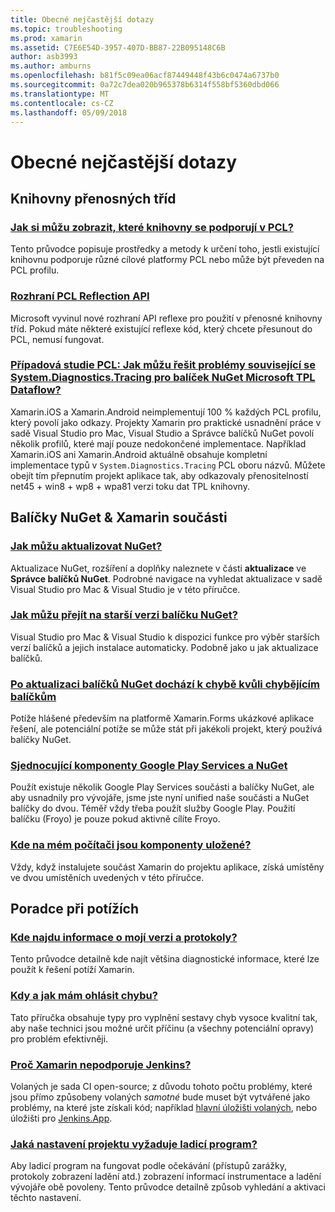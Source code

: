 ```yaml
---
title: Obecné nejčastější dotazy
ms.topic: troubleshooting
ms.prod: xamarin
ms.assetid: C7E6E54D-3957-407D-BB87-22B095148C6B
author: asb3993
ms.author: amburns
ms.openlocfilehash: b81f5c09ea06acf87449448f43b6c0474a6737b0
ms.sourcegitcommit: 0a72c7dea020b965378b6314f558bf5360dbd066
ms.translationtype: MT
ms.contentlocale: cs-CZ
ms.lasthandoff: 05/09/2018
---
```

# <a name="general-frequently-asked-questions"></a>Obecné nejčastější dotazy

## <a name="portable-class-libraries"></a>Knihovny přenosných tříd
### <a name="how-can-i-view-what-libraries-are-supported-in-a-pclpcl-support-librariesmd"></a>[Jak si můžu zobrazit, které knihovny se podporují v PCL?](pcl-support-libraries.md)
Tento průvodce popisuje prostředky a metody k určení toho, jestli existující knihovnu podporuje různé cílové platformy PCL nebo může být převeden na PCL profilu.

### <a name="pcl-reflection-apipcl-reflectionmd"></a>[Rozhraní PCL Reflection API](pcl-reflection.md)
Microsoft vyvinul nové rozhraní API reflexe pro použití v přenosné knihovny tříd. Pokud máte některé existující reflexe kód, který chcete přesunout do PCL, nemusí fungovat.

### <a name="pcl-case-study-how-can-i-resolve-problems-related-to-systemdiagnosticstracing-for-the-microsoft-tpl-dataflow-nuget-packagepcl-case-studymd"></a>[Případová studie PCL: Jak můžu řešit problémy související se System.Diagnostics.Tracing pro balíček NuGet Microsoft TPL Dataflow?](pcl-case-study.md)
Xamarin.iOS a Xamarin.Android neimplementují 100 % každých PCL profilu, který povolí jako odkazy. Projekty Xamarin pro praktické usnadnění práce v sadě Visual Studio pro Mac, Visual Studio a Správce balíčků NuGet povolí několik profilů, které mají pouze nedokončené implementace. Například Xamarin.iOS ani Xamarin.Android aktuálně obsahuje kompletní implementace typů v `System.Diagnostics.Tracing` PCL oboru názvů. Můžete obejít tím přepnutím projekt aplikace tak, aby odkazovaly přenositelností net45 + win8 + wp8 + wpa81 verzi toku dat TPL knihovny.

## <a name="nuget-packages--xamarin-components"></a>Balíčky NuGet & Xamarin součásti
### <a name="how-can-i-update-nugetnuget-updatemd"></a>[Jak můžu aktualizovat NuGet?](nuget-update.md)
Aktualizace NuGet, rozšíření a doplňky naleznete v části **aktualizace** ve **Správce balíčků NuGet**. Podrobné navigace na vyhledat aktualizace v sadě Visual Studio pro Mac & Visual Studio je v této příručce.

### <a name="how-do-i-downgrade-a-nuget-packagenuget-package-downgrademd"></a>[Jak můžu přejít na starší verzi balíčku NuGet?](nuget-package-downgrade.md)
Visual Studio pro Mac & Visual Studio k dispozici funkce pro výběr starších verzí balíčků a jejich instalace automaticky. Podobně jako u jak aktualizace balíčků.

### <a name="missing-packages-error-after-updating-nuget-packagesnuget-packages-missingmd"></a>[Po aktualizaci balíčků NuGet dochází k chybě kvůli chybějícím balíčkům](nuget-packages-missing.md)
Potíže hlášené především na platformě Xamarin.Forms ukázkové aplikace řešení, ale potenciální potíže se může stát při jakékoli projekt, který používá balíčky NuGet.

### <a name="unifying-google-play-services-components-and-nugetgps-components-nugetmd"></a>[Sjednocující komponenty Google Play Services a NuGet](gps-components-nuget.md)
Použít existuje několik Google Play Services součásti a balíčky NuGet, ale aby usnadnily pro vývojáře, jsme jste nyní unified naše součásti a NuGet balíčky do dvou. Téměř vždy třeba použít služby Google Play. Použití balíčku (Froyo) je pouze pokud aktivně cílíte Froyo.

### <a name="where-are-the-components-stored-on-my-machinecomponent-storagemd"></a>[Kde na mém počítači jsou komponenty uložené?](component-storage.md)
Vždy, když instalujete součást Xamarin do projektu aplikace, získá umístěny ve dvou umístěních uvedených v této příručce.


## <a name="troubleshooting"></a>Poradce při potížích
### <a name="where-can-i-find-my-version-information-and-logsversion-logsmd"></a>[Kde najdu informace o mojí verzi a protokoly?](version-logs.md)
Tento průvodce detailně kde najít většina diagnostické informace, které lze použít k řešení potíží Xamarin.

### <a name="when-and-how-should-i-file-a-bug-reporthowto-file-bugmd"></a>[Kdy a jak mám ohlásit chybu?](howto-file-bug.md)
Tato příručka obsahuje typy pro vyplnění sestavy chyb vysoce kvalitní tak, aby naše technici jsou možné určit příčinu (a všechny potenciální opravy) pro problém efektivněji.

### <a name="why-isnt-jenkins-supported-by-xamarinxamarin-jenkinsmd"></a>[Proč Xamarin nepodporuje Jenkins?](xamarin-jenkins.md)
Volaných je sada CI open-source; z důvodu tohoto počtu problémy, které jsou přímo způsobeny volaných *samotné* bude muset být vytvářené jako problémy, na které jste získali kód; například [hlavní úložišti volaných](https://github.com/jenkinsci/jenkins), nebo úložišti pro [ Jenkins.App](https://github.com/stisti/jenkins-app).

### <a name="what-project-settings-are-required-for-the-debuggerdebugger-settingsmd"></a>[Jaká nastavení projektu vyžaduje ladicí program?](debugger-settings.md)
Aby ladicí program na fungovat podle očekávání (přístupů zarážky, protokoly zobrazení ladění atd.) zobrazení informací instrumentace a ladění vývojáře obě povoleny. Tento průvodce detailně způsob vyhledání a aktivaci těchto nastavení.

